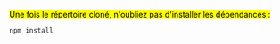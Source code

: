<mark>Une fois le répertoire cloné, n'oubliez pas d'installer les dépendances :</mark>

```bash
npm install
```

